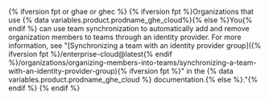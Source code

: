 {% ifversion fpt or ghae or ghec %}
{% ifversion fpt %}Organizations that use {% data variables.product.prodname_ghe_cloud%}{% else %}You{% endif %} can use team synchronization to automatically add and remove organization members to teams through an identity provider. For more information, see "[Synchronizing a team with an identity provider group]({% ifversion fpt %}/enterprise-cloud@latest{% endif %}/organizations/organizing-members-into-teams/synchronizing-a-team-with-an-identity-provider-group){% ifversion fpt %}" in the {% data variables.product.prodname_ghe_cloud %} documentation.{% else %}."{% endif %}
{% endif %}
